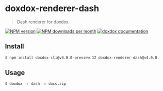 # doxdox-renderer-dash

> Dash renderer for doxdox.

[![NPM version](https://img.shields.io/npm/v/doxdox-renderer-dash?style=flat-square)](https://www.npmjs.org/package/doxdox-renderer-dash)
[![NPM downloads per month](https://img.shields.io/npm/dm/doxdox-renderer-dash?style=flat-square)](https://www.npmjs.org/package/doxdox-renderer-dash)
[![doxdox documentation](https://img.shields.io/badge/doxdox-documentation-%23E85E95?style=flat-square)](https://doxdox.org)

## Install

```bash
$ npm install doxdox-cli@v4.0.0-preview.12 doxdox-renderer-dash@v4.0.0-preview.12 --save-dev
```

## Usage

```bash
$ doxdox -r dash -o docs.zip
```
